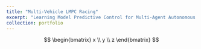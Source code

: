 ```yaml
---
title: "Multi-Vehicle LMPC Racing"
excerpt: "Learning Model Predictive Control for Multi-Agent Autonomous Racing <br/><img src='/images/LMPC_fpic.jpg'>"
collection: portfolio
---
```



$$ \begin{bmatrix} x \\ y \\ z \end{bmatrix} $$ 